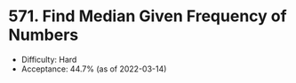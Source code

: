 # 571. Find Median Given Frequency of Numbers
- Difficulty: Hard
- Acceptance: 44.7% (as of 2022-03-14)
